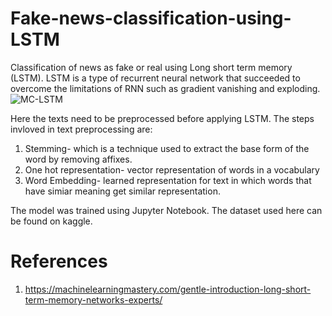 # Fake-news-classification-using-LSTM
Classification of news as fake or real using Long short term memory (LSTM). LSTM is a type of recurrent neural network that succeeded to overcome the limitations of RNN such as gradient vanishing and exploding. ![MC-LSTM](https://user-images.githubusercontent.com/76652458/190477302-c4d45eca-a3da-45ae-8ffc-d117de80cd34.jpg)


Here the texts need to be preprocessed before applying LSTM. The steps invloved in text preprocessing are: 
1. Stemming- which is a technique used to extract the base form of the word by removing affixes. 
2. One hot representation- vector representation of words in a vocabulary 
3. Word Embedding- learned representation for text in which words that have simiar meaning get similar representation. 

The model was trained using Jupyter Notebook. The dataset used here can be found on kaggle. 
# References 
1. https://machinelearningmastery.com/gentle-introduction-long-short-term-memory-networks-experts/

